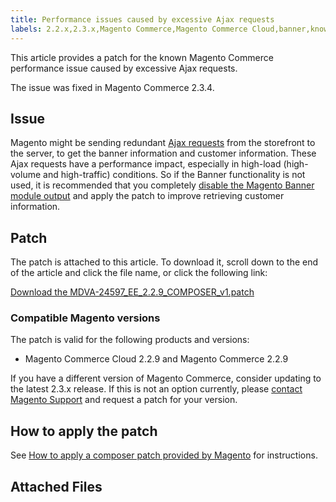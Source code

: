```yaml
---
title: Performance issues caused by excessive Ajax requests
labels: 2.2.x,2.3.x,Magento Commerce,Magento Commerce Cloud,banner,known issues,patch,performance,troubleshooting
---
```


This article provides a patch for the known Magento Commerce performance issue caused by excessive Ajax requests.

The issue was fixed in Magento Commerce 2.3.4.

## Issue

Magento might be sending redundant [Ajax requests](https://support.magento.com/hc/en-us/articles/360039286472-High-throughput-AJAX-requests-cause-poor-performance) from the storefront to the server, to get the banner information and customer information. These Ajax requests have a performance impact, especially in high-load (high-volume and high-traffic) conditions. So if the Banner functionality is not used, it is recommended that you completely [disable the Magento Banner module output](https://support.magento.com/hc/en-us/articles/360035285852) and apply the patch to improve retrieving customer information.

## Patch

The patch is attached to this article. To download it, scroll down to the end of the article and click the file name, or click the following link:

 [Download the MDVA-24597\_EE\_2.2.9\_COMPOSER\_v1.patch](assets/MDVA-24597_EE_2.2.9_COMPOSER_v1.patch.zip) 

### Compatible Magento versions

The patch is valid for the following products and versions:

* Magento Commerce Cloud 2.2.9 and Magento Commerce 2.2.9

If you have a different version of Magento Commerce, consider updating to the latest 2.3.x release. If this is not an option currently, please [contact Magento Support](https://support.magento.com/hc/en-us/articles/360019088251-Submit-a-support-ticket) and request a patch for your version.

## How to apply the patch

See [How to apply a composer patch provided by Magento](https://support.magento.com/hc/en-us/articles/360028367731) for instructions.

## Attached Files
